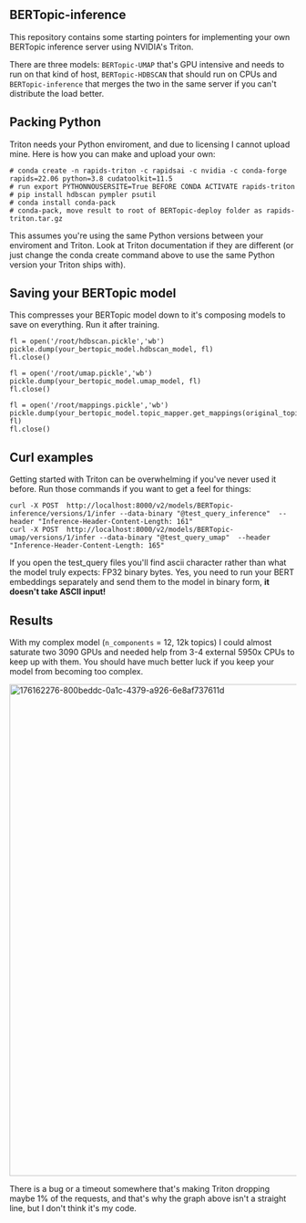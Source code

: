 ## BERTopic-inference

This repository contains some starting pointers for implementing your own BERTopic inference server using NVIDIA's Triton.

There are three models: `BERTopic-UMAP` that's GPU intensive and needs to run on that kind of host, `BERTopic-HDBSCAN` that should run on CPUs and `BERTopic-inference` that merges the two in the same server if you can't distribute the load better. 

## Packing Python

Triton needs your Python enviroment, and due to licensing I cannot upload mine. Here is how you can make and upload your own:

```
# conda create -n rapids-triton -c rapidsai -c nvidia -c conda-forge rapids=22.06 python=3.8 cudatoolkit=11.5
# run export PYTHONNOUSERSITE=True BEFORE CONDA ACTIVATE rapids-triton
# pip install hdbscan pympler psutil 
# conda install conda-pack
# conda-pack, move result to root of BERTopic-deploy folder as rapids-triton.tar.gz
```

This assumes you're using the same Python versions between your enviroment and Triton. Look at Triton documentation if they are different (or just change the conda create command above to use the same Python version your Triton ships with).

## Saving your BERTopic model

This compresses your BERTopic model down to it's composing models to save on everything. Run it after training.

```
fl = open('/root/hdbscan.pickle','wb')
pickle.dump(your_bertopic_model.hdbscan_model, fl)
fl.close()

fl = open('/root/umap.pickle','wb')
pickle.dump(your_bertopic_model.umap_model, fl)
fl.close()

fl = open('/root/mappings.pickle','wb')
pickle.dump(your_bertopic_model.topic_mapper.get_mappings(original_topics=True), fl)
fl.close()
```


## Curl examples

Getting started with Triton can be overwhelming if you've never used it before. Run those commands if you want to get a feel for things: 

```
curl -X POST  http://localhost:8000/v2/models/BERTopic-inference/versions/1/infer --data-binary "@test_query_inference"  --header "Inference-Header-Content-Length: 161"
curl -X POST  http://localhost:8000/v2/models/BERTopic-umap/versions/1/infer --data-binary "@test_query_umap"  --header "Inference-Header-Content-Length: 165"
```

If you open the test_query files you'll find ascii character rather than what the model truly expects: FP32 binary bytes. Yes, you need to run your BERT embeddings separately and send them to the model in binary form, **it doesn't take ASCII input!**

## Results

With my complex model (`n_components` = 12, 12k topics) I could almost saturate two 3090 GPUs and needed help from 3-4 external 5950x CPUs to keep up with them. You should have much better luck if you keep your model from becoming too complex.

<img width="862" alt="176162276-800beddc-0a1c-4379-a926-6e8af737611d" src="https://user-images.githubusercontent.com/482331/177035375-78b29148-469f-4ca5-a247-0db92194741a.png">

There is a bug or a timeout somewhere that's making Triton dropping maybe 1% of the requests, and that's why the graph above isn't a straight line, but I don't think it's my code.
